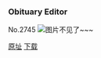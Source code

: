 ### Obituary Editor
No.2745
![图片不见了~~~](https://imgs.xkcd.com/comics/obituary_editor.png)

[原址](https://xkcd.com//2745) [下载](https://imgs.xkcd.com/comics/obituary_editor.png)

